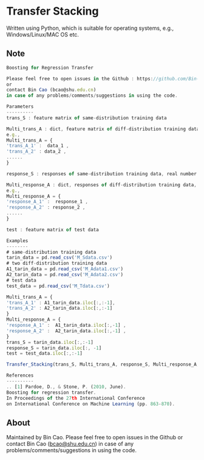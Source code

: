 # Transfer Stacking

Written using Python, which is suitable for operating systems, e.g., Windows/Linux/MAC OS etc.

## Note
``` javascript
Boosting for Regression Transfer

Please feel free to open issues in the Github : https://github.com/Bin-Cao/TrAdaboost
or 
contact Bin Cao (bcao@shu.edu.cn)
in case of any problems/comments/suggestions in using the code. 

Parameters
----------
trans_S : feature matrix of same-distribution training data

Multi_trans_A : dict, feature matrix of diff-distribution training data
e.g.,
Multi_trans_A = {
'trans_A_1' :  data_1 , 
'trans_A_2' : data_2 ,
......
}

response_S : responses of same-distribution training data, real number

Multi_response_A : dict, responses of diff-distribution training data, real number
e.g.,
Multi_response_A = {
'response_A_1' :  response_1 , 
'response_A_2' : response_2 ,
......
}

test : feature matrix of test data

Examples
--------
# same-distribution training data
tarin_data = pd.read_csv('M_Sdata.csv')
# two diff-distribution training data
A1_tarin_data = pd.read_csv('M_Adata1.csv')
A2_tarin_data = pd.read_csv('M_Adata2.csv')
# test data
test_data = pd.read_csv('M_Tdata.csv')

Multi_trans_A = {
'trans_A_1' : A1_tarin_data.iloc[:,:-1],
'trans_A_2' : A2_tarin_data.iloc[:,:-1]
}
Multi_response_A = {
'response_A_1' :  A1_tarin_data.iloc[:,-1] , 
'response_A_2' :  A2_tarin_data.iloc[:,-1] ,
}
trans_S = tarin_data.iloc[:,:-1]
response_S = tarin_data.iloc[:, -1]
test = test_data.iloc[:,:-1]

Transfer_Stacking(trans_S, Multi_trans_A, response_S, Multi_response_A, test,)

References
----------
.. [1] Pardoe, D., & Stone, P. (2010, June). 
Boosting for regression transfer. 
In Proceedings of the 27th International Conference 
on International Conference on Machine Learning (pp. 863-870).

```

## About
Maintained by Bin Cao. Please feel free to open issues in the Github or contact Bin Cao
(bcao@shu.edu.cn) in case of any problems/comments/suggestions in using the code. 

